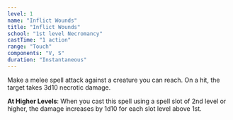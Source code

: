 ```yaml
---
level: 1
name: "Inflict Wounds"
title: "Inflict Wounds"
school: "1st level Necromancy"
castTime: "1 action"
range: "Touch"
components: "V, S"
duration: "Instantaneous"
---
```


Make a melee spell attack against a creature you can reach. On a hit, the target takes 3d10 necrotic damage.

**At Higher Levels**: When you cast this spell using a spell slot of 2nd level or higher, the damage increases by 1d10 for each slot level above 1st.
